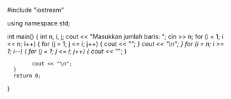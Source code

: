 #include "iostream"

using namespace std;

int main()
{
      int n, i, j;
      cout << "Masukkan jumlah baris: ";
      cin >> n;
      for (i = 1; i <= n; i++)
      {
            for (j = 1; j <= i; j++)
            {
                  cout << "*";
            }
            cout << "\n";
      }
      for (i = n; i >= 1; i--)
      {
            for (j = 1; j <= i; j++)
            {
                  cout << "*";
            }
            
            cout << "\n";
      }
      return 0;
}
